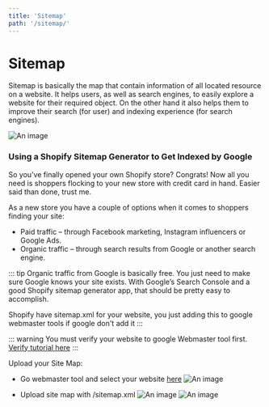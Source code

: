 ```yaml
---
title: 'Sitemap'
path: '/sitemap/'
---
```


# Sitemap

Sitemap is basically the map that contain information of all located resource on a website. It helps users, as well as search engines, to easily explore a website for their required object. On the other hand it also helps them to improve their search (for user) and indexing experience (for search engines).

![An image](/docs/images/sitemap.png)
### Using a Shopify Sitemap Generator to Get Indexed by Google

So you’ve finally opened your own Shopify store? Congrats! Now all you need is shoppers flocking to your new store with credit card in hand. Easier said than done, trust me.

As a new store you have a couple of options when it comes to shoppers finding your site:

* Paid traffic – through Facebook marketing, Instagram influencers or Google Ads.
* Organic traffic – through search results from Google or another search engine.

::: tip
Organic traffic from Google is basically free. You just need to make sure Google knows your site exists. With Google’s Search Console and a good Shopify sitemap generator app, that should be pretty easy to accomplish.

Shopify have sitemap.xml for your website, you just adding this to google webmaster tools if google don't add it
:::

::: warning
You must verify your website to google Webmaster tool first.
[Verify tutorial here](/guide/Google-webmaster-tools.html)
:::

Upload your Site Map:
* Go webmaster tool and select your website [here](https://www.google.com/webmasters/tools/sitemap-list)
![An image](/docs/images/example-choose-sitemap.png)


* Upload site map with /sitemap.xml
![An image](/docs/images/upload-sitemap.png)
![An image](/docs/images/upload-sitemap2.png)
